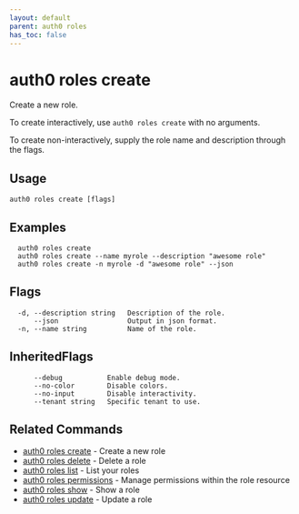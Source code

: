 ```yaml
---
layout: default
parent: auth0 roles
has_toc: false
---
```

# auth0 roles create

Create a new role.

To create interactively, use `auth0 roles create` with no arguments.

To create non-interactively, supply the role name and description through the flags.

## Usage
```
auth0 roles create [flags]
```

## Examples

```
  auth0 roles create
  auth0 roles create --name myrole --description "awesome role"
  auth0 roles create -n myrole -d "awesome role" --json
```


## Flags

```
  -d, --description string   Description of the role.
      --json                 Output in json format.
  -n, --name string          Name of the role.
```


## InheritedFlags

```
      --debug           Enable debug mode.
      --no-color        Disable colors.
      --no-input        Disable interactivity.
      --tenant string   Specific tenant to use.
```


## Related Commands

- [auth0 roles create](auth0_roles_create.md) - Create a new role
- [auth0 roles delete](auth0_roles_delete.md) - Delete a role
- [auth0 roles list](auth0_roles_list.md) - List your roles
- [auth0 roles permissions](auth0_roles_permissions.md) - Manage permissions within the role resource
- [auth0 roles show](auth0_roles_show.md) - Show a role
- [auth0 roles update](auth0_roles_update.md) - Update a role


